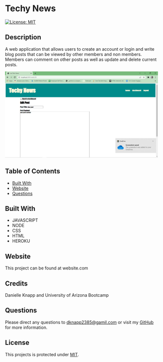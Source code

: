 # Techy News

[![License: MIT](https://img.shields.io/badge/License-MIT-yellow.svg)](https://opensource.org/licenses/MIT)



## Description
A web application that allows users to create an account or login and write blog posts that can be viewed by other members and non members. Members can comment on other posts as well as update and delete current posts. 

    
![](/edit-post.png)
  


## Table of Contents

* [Built With](#built-with)
* [Website](#website)
* [Questions](#questions)

## Built With

* JAVASCRIPT
* NODE
* CSS
* HTML
* HEROKU
    
## Website

This project can be found at website.com

## Credits
Danielle Knapp and University of Arizona Bootcamp

## Questions
Please direct any questions to dknapp2385@gamil.com or visit my [GitHub](https://wwww.github.com/dmknapp2385) for more information. 

## License
This projects is protected under [MIT](license.txt).
